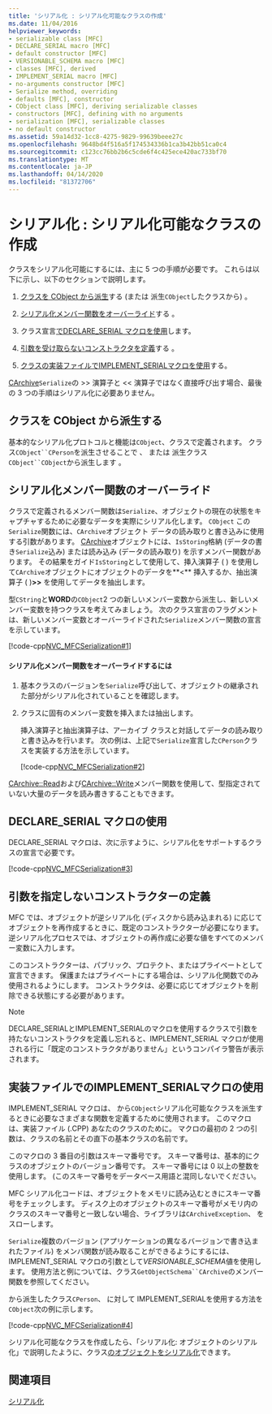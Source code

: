 ```yaml
---
title: 'シリアル化 : シリアル化可能なクラスの作成'
ms.date: 11/04/2016
helpviewer_keywords:
- serializable class [MFC]
- DECLARE_SERIAL macro [MFC]
- default constructor [MFC]
- VERSIONABLE_SCHEMA macro [MFC]
- classes [MFC], derived
- IMPLEMENT_SERIAL macro [MFC]
- no-arguments constructor [MFC]
- Serialize method, overriding
- defaults [MFC], constructor
- CObject class [MFC], deriving serializable classes
- constructors [MFC], defining with no arguments
- serialization [MFC], serializable classes
- no default constructor
ms.assetid: 59a14d32-1cc8-4275-9829-99639beee27c
ms.openlocfilehash: 9648bd4f516a5f174534336b1ca3b42bb51ca0c4
ms.sourcegitcommit: c123cc76bb2b6c5cde6f4c425ece420ac733bf70
ms.translationtype: MT
ms.contentlocale: ja-JP
ms.lasthandoff: 04/14/2020
ms.locfileid: "81372706"
---
```

# <a name="serialization-making-a-serializable-class"></a>シリアル化 : シリアル化可能なクラスの作成

クラスをシリアル化可能にするには、主に 5 つの手順が必要です。 これらは以下に示し、以下のセクションで説明します。

1. [クラスを CObject から派生](#_core_deriving_your_class_from_cobject)する (または 派生`CObject`したクラスから) 。

1. [シリアル化メンバー関数をオーバーライド](#_core_overriding_the_serialize_member_function)する 。

1. クラス宣言[でDECLARE_SERIAL マクロを使用](#_core_using_the_declare_serial_macro)します。

1. [引数を受け取らないコンストラクタを定義](#_core_defining_a_constructor_with_no_arguments)する 。

1. [クラスの実装ファイルでIMPLEMENT_SERIALマクロを使用](#_core_using_the_implement_serial_macro_in_the_implementation_file)する。

[CArchive](../mfc/reference/carchive-class.md)`Serialize`の >> 演算子と << 演算子ではなく直接呼び出す場合、最後の 3 つの手順はシリアル化に必要ありません。

## <a name="deriving-your-class-from-cobject"></a><a name="_core_deriving_your_class_from_cobject"></a>クラスを CObject から派生する

基本的なシリアル化プロトコルと機能は`CObject`、クラスで定義されます。 クラス`CObject``CPerson`を派生させることで 、 または 派生クラス`CObject``CObject`から派生します 。

## <a name="overriding-the-serialize-member-function"></a><a name="_core_overriding_the_serialize_member_function"></a>シリアル化メンバー関数のオーバーライド

クラスで定義されるメンバー関数は`Serialize`、オブジェクトの現在の状態をキャプチャするために必要なデータを実際にシリアル化します。 `CObject` この`Serialize`関数には、`CArchive`オブジェクト データの読み取りと書き込みに使用する引数があります。 [CArchive](../mfc/reference/carchive-class.md)オブジェクトには、`IsStoring`格納 (データの書き`Serialize`込み) または読み込み (データの読み取り) を示すメンバー関数があります。 その結果をガイド`IsStoring`として使用して、挿入演算子 ( ) を使用して`CArchive`オブジェクトにオブジェクトのデータを**<** 挿入するか、抽出演算子 ( )**>>** を使用してデータを抽出します。

型`CString`と**WORD**の`CObject`2 つの新しいメンバー変数から派生し、新しいメンバー変数を持つクラスを考えてみましょう。 次のクラス宣言のフラグメントは、新しいメンバー変数とオーバーライドされた`Serialize`メンバー関数の宣言を示しています。

[!code-cpp[NVC_MFCSerialization#1](../mfc/codesnippet/cpp/serialization-making-a-serializable-class_1.h)]

#### <a name="to-override-the-serialize-member-function"></a>シリアル化メンバー関数をオーバーライドするには

1. 基本クラスのバージョンを`Serialize`呼び出して、オブジェクトの継承された部分がシリアル化されていることを確認します。

1. クラスに固有のメンバー変数を挿入または抽出します。

   挿入演算子と抽出演算子は、アーカイブ クラスと対話してデータの読み取りと書き込みを行います。 次の例は、上記で`Serialize`宣言した`CPerson`クラスを実装する方法を示しています。

   [!code-cpp[NVC_MFCSerialization#2](../mfc/codesnippet/cpp/serialization-making-a-serializable-class_2.cpp)]

[CArchive::Read](../mfc/reference/carchive-class.md#read)および[CArchive::Write](../mfc/reference/carchive-class.md#write)メンバー関数を使用して、型指定されていない大量のデータを読み書きすることもできます。

## <a name="using-the-declare_serial-macro"></a><a name="_core_using_the_declare_serial_macro"></a>DECLARE_SERIAL マクロの使用

DECLARE_SERIAL マクロは、次に示すように、シリアル化をサポートするクラスの宣言で必要です。

[!code-cpp[NVC_MFCSerialization#3](../mfc/codesnippet/cpp/serialization-making-a-serializable-class_3.h)]

## <a name="defining-a-constructor-with-no-arguments"></a><a name="_core_defining_a_constructor_with_no_arguments"></a>引数を指定しないコンストラクターの定義

MFC では、オブジェクトが逆シリアル化 (ディスクから読み込まれる) に応じてオブジェクトを再作成するときに、既定のコンストラクターが必要になります。 逆シリアル化プロセスでは、オブジェクトの再作成に必要な値をすべてのメンバー変数に入力します。

このコンストラクターは、パブリック、プロテクト、またはプライベートとして宣言できます。 保護またはプライベートにする場合は、シリアル化関数でのみ使用されるようにします。 コンストラクタは、必要に応じてオブジェクトを削除できる状態にする必要があります。

> [!NOTE]
> DECLARE_SERIALとIMPLEMENT_SERIALのマクロを使用するクラスで引数を持たないコンストラクタを定義し忘れると、IMPLEMENT_SERIAL マクロが使用される行に「既定のコンストラクタがありません」というコンパイラ警告が表示されます。

## <a name="using-the-implement_serial-macro-in-the-implementation-file"></a><a name="_core_using_the_implement_serial_macro_in_the_implementation_file"></a>実装ファイルでのIMPLEMENT_SERIALマクロの使用

IMPLEMENT_SERIAL マクロは、 から`CObject`シリアル化可能なクラスを派生するときに必要なさまざまな関数を定義するために使用されます。 このマクロは、実装ファイル (.CPP) あなたのクラスのために。 マクロの最初の 2 つの引数は、クラスの名前とその直下の基本クラスの名前です。

このマクロの 3 番目の引数はスキーマ番号です。 スキーマ番号は、基本的にクラスのオブジェクトのバージョン番号です。 スキーマ番号には 0 以上の整数を使用します。 (このスキーマ番号をデータベース用語と混同しないでください。

MFC シリアル化コードは、オブジェクトをメモリに読み込むときにスキーマ番号をチェックします。 ディスク上のオブジェクトのスキーマ番号がメモリ内のクラスのスキーマ番号と一致しない場合、ライブラリは`CArchiveException`、 をスローします。

`Serialize`複数のバージョン (アプリケーションの異なるバージョンで書き込まれたファイル) をメンバ関数が読み取ることができるようにするには、IMPLEMENT_SERIAL マクロの引数として*VERSIONABLE_SCHEMA*値を使用します。 使用方法と例については、クラス`GetObjectSchema``CArchive`のメンバー関数を参照してください。

から派生したクラス`CPerson`、 に対して IMPLEMENT_SERIALを使用する方法を`CObject`次の例に示します。

[!code-cpp[NVC_MFCSerialization#4](../mfc/codesnippet/cpp/serialization-making-a-serializable-class_4.cpp)]

シリアル化可能なクラスを作成したら、「シリアル化: オブジェクトのシリアル化」で説明したように、クラス[のオブジェクトをシリアル化](../mfc/serialization-serializing-an-object.md)できます。

## <a name="see-also"></a>関連項目

[シリアル化](../mfc/serialization-in-mfc.md)
